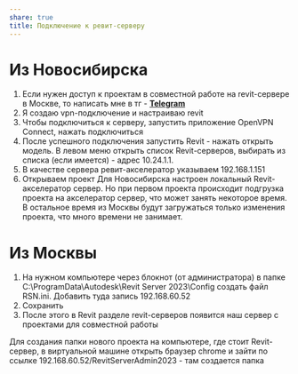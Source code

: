 ```yaml
---
share: true
title: Подключение к ревит-серверу
---
```

# Из Новосибирска
1. Если нужен доступ к проектам в совместной работе на revit-сервере в Москве, то написать мне в тг -  **[Telegram](https://t.me/phil4a)**
2. Я создаю vpn-подключение и настраиваю revit
3. Чтобы подключиться к серверу, запустить приложение OpenVPN Connect, нажать подключиться
4. После успешного подключения запустить Revit - нажать открыть модель. В левом меню открыть список Revit-серверов, выбирать из списка (если имеется) - адрес 10.24.1.1.
5. В качестве сервера ревит-акселератор указываем 192.168.1.151
6. Открываем проект
Для Новосибирска настроен локальный Revit-акселератор сервер. Но при первом проекта происходит подгрузка проекта на акселератор сервер, что может занять некоторое время. В остальное время из Москвы будут загружаться только изменения проекта, что много времени не занимает.

# Из Москвы
1. На нужном компьютере через блокнот (от администратора) в папке C:\ProgramData\Autodesk\Revit Server 2023\Config создать файл RSN.ini. Добавить туда запись 192.168.60.52
2. Сохранить
3. После этого в Revit разделе revit-серверов появится наш сервер с проектами для совместной работы

Для создания папки нового проекта на компьютере, где стоит Revit-сервер, в виртуальной машине открыть браузер chrome и зайти по ссылке 192.168.60.52/RevitServerAdmin2023 - там создается папка